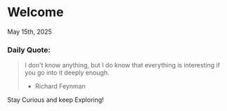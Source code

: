 # Welcome

May 15th, 2025

### Daily Quote:
> I don't know anything, but I do know that everything is interesting if you go into it deeply enough.
> 	- Richard Feynman

Stay Curious and keep Exploring!
